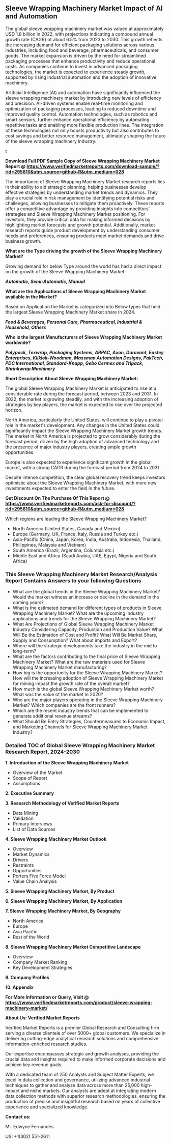 <h2>Sleeve Wrapping Machinery Market Impact of AI and Automation</h2><p>The global sleeve wrapping machinery market was valued at approximately USD 1.8 billion in 2022, with projections indicating a compound annual growth rate (CAGR) of about 6.5% from 2023 to 2030. This growth reflects the increasing demand for efficient packaging solutions across various industries, including food and beverage, pharmaceuticals, and consumer goods. The market expansion is driven by the need for streamlined packaging processes that enhance productivity and reduce operational costs. As companies continue to invest in advanced packaging technologies, the market is expected to experience steady growth, supported by rising industrial automation and the adoption of innovative machinery.</p><p>Artificial Intelligence (AI) and automation have significantly influenced the sleeve wrapping machinery market by introducing new levels of efficiency and precision. AI-driven systems enable real-time monitoring and optimization of packaging processes, leading to reduced downtime and improved quality control. Automation technologies, such as robotics and smart sensors, further enhance operational efficiency by automating repetitive tasks and enabling more flexible production lines. The integration of these technologies not only boosts productivity but also contributes to cost savings and better resource management, ultimately shaping the future of the sleeve wrapping machinery industry.</p>t</p><p id="" class=""><strong>Download Full PDF Sample Copy of Sleeve Wrapping Machinery Market Report @ <a href="https://www.verifiedmarketreports.com/download-sample/?rid=295610&utm_source=github-R&utm_medium=028" target="_blank">https://www.verifiedmarketreports.com/download-sample/?rid=295610&utm_source=github-R&utm_medium=028</a></strong></p><p>The importance of&nbsp;Sleeve Wrapping Machinery Market research reports lies in their ability to aid strategic planning, helping businesses develop effective strategies by understanding market trends and dynamics. They play a crucial role in risk management by identifying potential risks and challenges, allowing businesses to mitigate them proactively. These reports offer a competitive advantage by providing insights into competitors' strategies and Sleeve Wrapping Machinery Market positioning. For investors, they provide critical data for making informed decisions by highlighting market forecasts and growth potential. Additionally, market research reports guide product development by understanding consumer needs and preferences, ensuring products meet market demands and drive business growth.</p><p><strong>What are the&nbsp;Type driving the growth of the Sleeve Wrapping Machinery Market?</strong></p><p id="" class="">Growing demand for below Type around the world has had a direct impact on the growth of the Sleeve Wrapping Machinery Market:</p><em><strong>Automatic, Semi-Automatic, Manual</strong></em></p><strong>What are the&nbsp;Applications&nbsp;of Sleeve Wrapping Machinery Market available in the Market?</strong></p><p id="" class="">Based on Application the Market is categorized into Below types that held the largest Sleeve Wrapping Machinery Market share In 2024.</p><em><strong>Food & Beverages, Personal Care, Pharmaceutical, Industrial & Household, Others</strong></em></p><strong>Who is the largest Manufacturers of Sleeve Wrapping Machinery Market worldwide?</strong></p><p><em><strong>Polypack, Texwrap, Packaging Systems, ARPAC, Axon, Duravant, Eastey Enterprises, Kliklok-Woodman, Massman Automation Designs, PakTech, PDC International, Standard-Knapp, Gebo Cermex and Tripack, Shrinkwrap Machinery</strong></em></p><p id="" class=""><strong>Short Description About Sleeve Wrapping Machinery Market:</strong></p><p>The global Sleeve Wrapping Machinery Market is anticipated to rise at a considerable rate during the forecast period, between 2023 and 2031. In 2022, the market is growing steadily, and with the increasing adoption of strategies by key players, the market is expected to rise over the projected horizon.</p><p>North America, particularly the United States, will continue to play a pivotal role in the market's development. Any changes in the United States could significantly impact the Sleeve Wrapping Machinery Market growth trends. The market in North America is projected to grow considerably during the forecast period, driven by the high adoption of advanced technology and the presence of major industry players, creating ample growth opportunities.</p><p>Europe is also expected to experience significant growth in the global market, with a strong CAGR during the forecast period from 2024 to 2031.</p><p>Despite intense competition, the clear global recovery trend keeps investors optimistic about the Sleeve Wrapping Machinery Market, with more new investments expected to enter the field in the future.</p><p id="" class=""><strong>Get Discount On The Purchase Of This Report @ <a href="https://www.verifiedmarketreports.com/ask-for-discount/?rid=295610&utm_source=github-R&utm_medium=028" target="_blank">https://www.verifiedmarketreports.com/ask-for-discount/?rid=295610&utm_source=github-R&utm_medium=028</a></strong></p>Which regions are leading the Sleeve Wrapping Machinery Market?</p><ul><li>North America (United States, Canada and Mexico)</li><li>Europe (Germany, UK, France, Italy, Russia and Turkey etc.)</li><li>Asia-Pacific (China, Japan, Korea, India, Australia, Indonesia, Thailand, Philippines, Malaysia and Vietnam)</li><li>South America (Brazil, Argentina, Columbia etc.)</li><li>Middle East and Africa (Saudi Arabia, UAE, Egypt, Nigeria and South Africa)</li></ul><h3 id="" class="">This Sleeve Wrapping Machinery Market Research/Analysis Report Contains Answers to your following Questions</h3><ul><li>What are the global trends in the Sleeve Wrapping Machinery Market? Would the market witness an increase or decline in the demand in the coming years?</li><li>What is the estimated demand for different types of products in Sleeve Wrapping Machinery Market? What are the upcoming industry applications and trends for the Sleeve Wrapping Machinery Market?</li><li>What Are Projections of Global Sleeve Wrapping Machinery Market Industry Considering Capacity, Production and Production Value? What Will Be the Estimation of Cost and Profit? What Will Be Market Share, Supply and Consumption? What about imports and Export?</li><li>Where will the strategic developments take the industry in the mid to long-term?</li><li>What are the factors contributing to the final price of Sleeve Wrapping Machinery Market? What are the raw materials used for Sleeve Wrapping Machinery Market manufacturing?</li><li>How big is the opportunity for the Sleeve Wrapping Machinery Market? How will the increasing adoption of Sleeve Wrapping Machinery Market for mining impact the growth rate of the overall market?</li><li>How much is the global Sleeve Wrapping Machinery Market worth? What was the value of the market In 2020?</li><li>Who are the major players operating in the Sleeve Wrapping Machinery Market? Which companies are the front runners?</li><li>Which are the recent industry trends that can be implemented to generate additional revenue streams?</li><li>What Should Be Entry Strategies, Countermeasures to Economic Impact, and Marketing Channels for Sleeve Wrapping Machinery Market Industry?</li></ul><h3 id="" class="">Detailed TOC of Global Sleeve Wrapping Machinery Market Research Report, 2024-2030</h3><p id="" class=""><strong>1. Introduction of the Sleeve Wrapping Machinery Market</strong></p><ul><li>Overview of the Market</li><li>Scope of Report</li><li>Assumptions</li></ul><p id="" class=""><strong>2. Executive Summary</strong></p><p id="" class=""><strong>3. Research Methodology of Verified Market Reports</strong></p><ul><li>Data Mining</li><li>Validation</li><li>Primary Interviews</li><li>List of Data Sources</li></ul><p id="" class=""><strong>4. Sleeve Wrapping Machinery Market Outlook</strong></p><ul><li>Overview</li><li>Market Dynamics</li><li>Drivers</li><li>Restraints</li><li>Opportunities</li><li>Porters Five Force Model</li><li>Value Chain Analysis</li></ul><p id="" class=""><strong>5. Sleeve Wrapping Machinery Market, By Product</strong></p><p id="" class=""><strong>6. Sleeve Wrapping Machinery Market, By Application</strong></p><p id="" class=""><strong>7. Sleeve Wrapping Machinery Market, By Geography</strong></p><ul><li>North America</li><li>Europe</li><li>Asia Pacific</li><li>Rest of the World</li></ul><p id="" class=""><strong>8. Sleeve Wrapping Machinery Market Competitive Landscape</strong></p><ul><li>Overview</li><li>Company Market Ranking</li><li>Key Development Strategies</li></ul><p id="" class=""><strong>9. Company Profiles</strong></p><p id="" class=""><strong>10. Appendix</strong></p><p id="" class=""><strong>For More Information or Query, Visit @ <a href="https://www.verifiedmarketreports.com/product/sleeve-wrapping-machinery-market/" target="_blank">https://www.verifiedmarketreports.com/product/sleeve-wrapping-machinery-market/</a></strong></p><p id="" class=""><strong>About Us: Verified Market Reports</strong></p><p id="" class="">Verified Market Reports is a premier Global Research and Consulting firm serving a diverse clientele of over 5000+ global customers. We specialize in delivering cutting-edge analytical research solutions and comprehensive information-enriched research studies.</p><p id="" class="">Our expertise encompasses strategic and growth analyses, providing the crucial data and insights required to make informed corporate decisions and achieve key revenue goals.</p><p id="" class="">With a dedicated team of 250 Analysts and Subject Matter Experts, we excel in data collection and governance, utilizing advanced industrial techniques to gather and analyze data across more than 25,000 high-impact and niche markets. Our analysts are adept at integrating modern data collection methods with superior research methodologies, ensuring the production of precise and insightful research based on years of collective experience and specialized knowledge.</p><p id="" class=""><strong>Contact us:</strong></p><p id="" class="">Mr. Edwyne Fernandes</p><p id="" class="">US: +1(302) 551-2611</p>